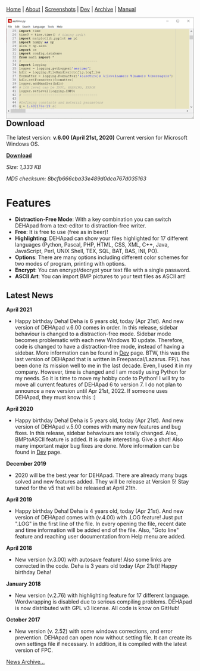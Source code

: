[Home](index.md) | [About](about.md) | [Screenshots](screenshots.md) | [Dev](development.md) | [Archive](archive.md) | [Manual](user_manual.md) 


<img align="right" src="files/DEHApad.png">

## Download
The latest version: **v.6.00 (April 21st, 2020)**
Current version for Microsoft Windows OS.

**[Download](https://github.com/sblisesivdin/dehapad/blob/master/Releases/DEHApad-6.00.exe)** 

*Size: 1,333 KB*

*MD5 checksum: 8bcfb666cba33e489d0dca767d035163*

# Features
* **Distraction-Free Mode**: With a key combination you can switch DEHApad from a text-editor to distraction-free writer.
* **Free**: It is free to use (free as in beer)!
* **Highlighting**: DEHApad can show your files highlighted for 17 different languages (Python, Pascal, PHP, HTML, CSS, XML, C++, Java, JavaScript, Perl, UNIX Shell, TEX, SQL, BAT, BAS, INI, PO).
* **Options**: There are many options including different color schemes for two modes of program, printing with options.
* **Encrypt**: You can encrypt/decrypt your text file with a single password.
* **ASCII Art**: You can import BMP pictures to your text files as ASCII art!

## Latest News

**April 2021**
* Happy birthday Deha! Deha is 6 years old, today (Apr 21st). And new version of DEHApad v.6.00 comes in order. In this release, sidebar behaviour is changed to a distraction-free mode. Sidebar mode becomes problematic with each new Windows 10 update. Therefore, code is changed to have a distraction-free mode, instead of having a sidebar. More information can be found in [Dev](development.md) page. BTW, this was the last version of DEHApad that is written in Freepascal/Lazarus. FP/L has been done its mission well to me in the last decade. Even, I used it in my company. However, time is changed and I am mostly using Python for my needs. So it is time to move my hobby code to Python! I will try to move all current features of DEHApad 6 to version 7. I do not plan to announce a new version until Apr 21st, 2022. If someone uses DEHApad, they must know this :)
 
**April 2020**
* Happy birthday Deha! Deha is 5 years old, today (Apr 21st). And new version of DEHApad v.5.00 comes with many new features and bug fixes. In this release, sidebar behaviours are totally changed. Also, BMPtoASCII feature is added. It is quite interesting. Give a shot! Also many important major bug fixes are done. More information can be found in [Dev](development.md) page.

**December 2019**
* 2020 will be the best year for DEHApad. There are already many bugs solved and new features added. They will be release at Version 5! Stay tuned for the v5 that will be released at April 21th.

**April 2019**
* Happy birthday Deha! Deha is 4 years old, today (Apr 21st). And new version of DEHApad comes with (v.4.00) with .LOG feature! Just put ".LOG" in the first line of the file. In every opening the file, recent date and time information will be added end of the file. Also, "Goto line" feature and reaching user documentation from Help menu are added.

**April 2018**
* New version (v.3.00) with autosave feature! Also some links are corrected in the code. Deha is 3 years old today (Apr 21st)! Happy birthday Deha!

**January 2018**
* New version (v.2.76) with highlighting feature for 17 different language. Wordwrapping is disabled due to serious compiling problems. DEHApad is now distributed with GPL v3 license. All code is know on GitHub!

**October 2017**
* New version (v. 2.52) with some windows corrections, and error prevention. DEHApad can open now without setting file. It can create its own settings file if necessary. In addition, it is compiled with the latest version of FPC. 


[News Archive...](news.md)
